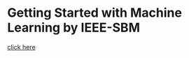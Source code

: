 # Getting Started with Machine Learning by IEEE-SBM

[click here](https://drive.google.com/drive/folders/1GBV0V2c9gY16eDZqvheEN00dhbfXegnW)